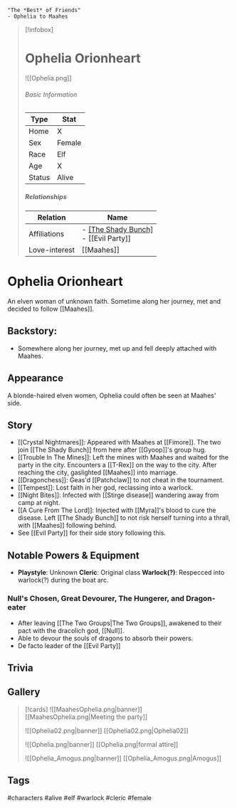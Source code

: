 	"The *Best* of Friends" 
	- Ophelia to Maahes

> [!infobox]
> # Ophelia Orionheart
> ![[Ophelia.png]]
> ###### Basic Information
> | Type | Stat |
> | ---- | ---- |
> | Home | X |
> | Sex | Female |
> | Race | Elf |
> | Age | X |
> | Status | Alive |
> ##### Relationships
> | Relation | Name |
> | ---- | ---- |
> | Affiliations | - [[The Shady Bunch]](former) <br>- [[Evil Party]]|
> |Love-interest|[[Maahes]]|

# Ophelia Orionheart
An elven woman of unknown faith. Sometime along her journey, met and decided to follow [[Maahes]].

## Backstory:
- Somewhere along her journey, met up and fell deeply attached with Maahes.

## Appearance
A blonde-haired elven women, Ophelia could often be seen at Maahes' side.

## Story
- [[Crystal Nightmares]]: Appeared with Maahes at [[Fimore]]. The two join [[The Shady Bunch]] from here after [[Gyoop]]'s group hug.
- [[Trouble In The Mines]]: Left the mines with Maahes and waited for the party in the city. Encounters a [[T-Rex]] on the way to the city. After reaching the city, gaslighted [[Maahes]] into marriage.
- [[Dragonchess]]: Geas'd [[Patchclaw]] to not cheat in the tournament.
- [[Tempest]]: Lost faith in her god, reclassing into a warlock.
- [[Night Bites]]: Infected with [[Stirge disease]] wandering away from camp at night.
- [[A Cure From The Lord]]: Injected with [[Myra]]'s blood to cure the disease. Left  [[The Shady Bunch]] to not risk herself turning into a thrall, with [[Maahes]] following behind.
- See [[Evil Party]] for their side story following this.

## Notable Powers & Equipment
- **Playstyle**: Unknown
**Cleric**: Original class
**Warlock(?)**: Respecced into warlock(?) during the boat arc.
### Null's Chosen, Great Devourer, The Hungerer, and Dragon-eater
- After leaving [[The Two Groups|The Two Groups]], awakened to their pact with the dracolich god, [[Null]].
- Able to devour the souls of dragons to absorb their powers.
- De facto leader of the [[Evil Party]]
## Trivia

## Gallery
>[!cards]
>![[MaahesOphelia.png|banner]]
>[[MaahesOphelia.png|Meeting the party]]
>
>![[Ophelia02.png|banner]]
>[[Ophelia02.png|Ophelia02]]
>
>![[Ophelia.png|banner]]
>[[Ophelia.png|formal attire]]
>
>![[Ophelia_Amogus.png|banner]]
>[[Ophelia_Amogus.png|Amogus]]


## Tags
#characters #alive #elf #warlock #cleric #female
